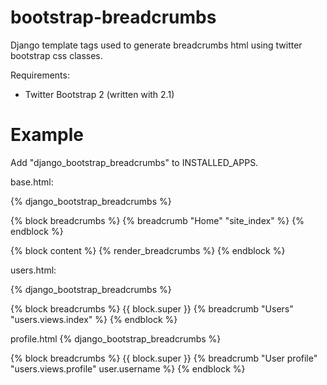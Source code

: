 bootstrap-breadcrumbs
=====================

Django template tags used to generate breadcrumbs html using twitter bootstrap css classes.

Requirements:

  * Twitter Bootstrap 2 (written with 2.1)

Example
=======

Add "django_bootstrap_breadcrumbs" to INSTALLED_APPS.

base.html:

  {% django_bootstrap_breadcrumbs %}

  {% block breadcrumbs %}
      {% breadcrumb "Home" "site_index" %}
  {% endblock %}

  {% block content %}
      {% render_breadcrumbs %}
  {% endblock %}

users.html:

  {% django_bootstrap_breadcrumbs %}

  {% block breadcrumbs %}
      {{ block.super }}
      {% breadcrumb "Users" "users.views.index" %}
  {% endblock %}

profile.html
  {% django_bootstrap_breadcrumbs %}

  {% block breadcrumbs %}
      {{ block.super }}
      {% breadcrumb "User profile" "users.views.profile" user.username %}
  {% endblock %}
